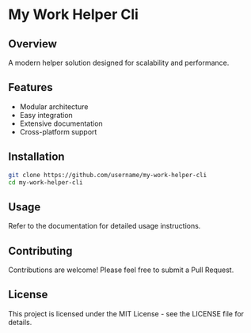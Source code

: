 # My Work Helper Cli

## Overview
A modern helper solution designed for scalability and performance.

## Features
- Modular architecture
- Easy integration
- Extensive documentation
- Cross-platform support

## Installation
```bash
git clone https://github.com/username/my-work-helper-cli
cd my-work-helper-cli
```

## Usage
Refer to the documentation for detailed usage instructions.

## Contributing
Contributions are welcome! Please feel free to submit a Pull Request.

## License
This project is licensed under the MIT License - see the LICENSE file for details.